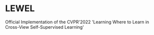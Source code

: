 # LEWEL
Official Implementation of the CVPR'2022 'Learning Where to Learn in Cross-View Self-Supervised Learning'
